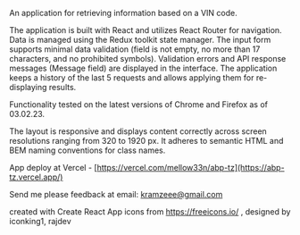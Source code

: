 An application for retrieving information based on a VIN code.

The application is built with React and utilizes React Router for navigation. Data is managed using the Redux toolkit state manager. The input form supports minimal data validation (field is not empty, no more than 17 characters, and no prohibited symbols). Validation errors and API response messages (Message field) are displayed in the interface. The application keeps a history of the last 5 requests and allows applying them for re-displaying results.

Functionality tested on the latest versions of Chrome and Firefox as of 03.02.23.

The layout is responsive and displays content correctly across screen resolutions ranging from 320 to 1920 px. It adheres to semantic HTML and BEM naming conventions for class names.

App deploy at Vercel - [https://vercel.com/mellow33n/abp-tz](https://abp-tz.vercel.app/)

Send me please feedback at email: kramzeee@gmail.com









created with Create React App
icons from https://freeicons.io/ , designed by iconking1, rajdev

